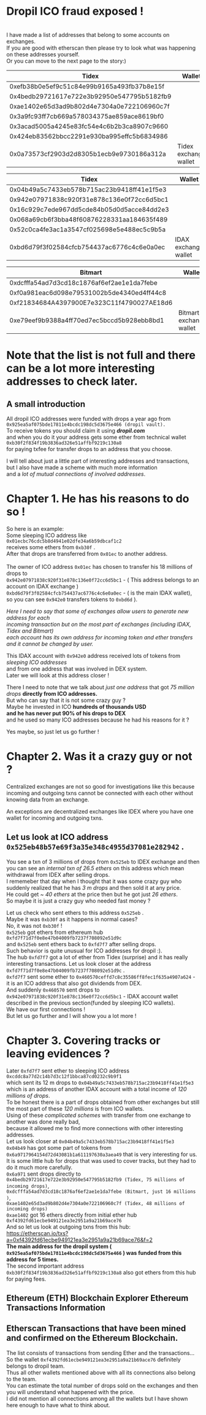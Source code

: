 # Dropil ICO fraud exposed !

<br>
I have made a list of addresses that belong to some accounts on exchanges.<br>
If you are good with etherscan then please try to look what was happening on these addresses yourself.<br>
Or you can move to the next page to the story:)

Tidex                                      | Wallet
------------------------------------------ | ---------------------
0xefb38b0e5ef9c51c84e99b9165a493fb37b8e15f |
0x4bedb29721617e722e3b92950e547795b5182fb9 |
0xae1402e65d3ad9b802d4e7304a0e722106960c7f |
0x3a9fc93ff7cb669a578034375ae859ace8619bf0 |
0x3acad5005a4245e83fc54e4c6b2b3ca8907c9660 |
0x424eb83562bbcc2291e930ba995effc5b6834986 |
0x0a73573cf2903d2d8305b1ecb9e9730186a312a  | Tidex exchange wallet

Tidex                                      | Wallet
------------------------------------------ | --------------------
0x04b49a5c7433eb578b715ac23b9418ff41e1f5e3 |
0x942e07971838c920f31e878c136e0f72cc6d5bc1 |
0x16c929c7ede967dd5cde84b05d0d5acce84dd2e3 |
0x068a69cb6f3bba48f60876228331aa184635f489 |
0x52c0ca4fe3ac1a3547cf025698e5e488ec5c9b5a |
0xbd6d79f3f02584cfcb754437ac6776c4c6e0a0ec | IDAX exchange wallet

Bitmart                                    | Wallet
------------------------------------------ | -----------------------
0xdcfffa54ad7d3cd18c1876af6ef2ae1e1da7febe |
0xf0a981eac6d098e79531002b5de4340ed4ff44c8 |
0xf21834684A4397900E7e323C11f4790027AE18d6 |
0xe79eef9b9388a4ff70ed7ec5bccd5b928ebb8bd1 | Bitmart exchange wallet

# Note that the list is not full and there can be a lot more interesting addresses to check later.

## A small introduction

All dropil ICO addresses were funded with drops a year ago from<br>
`0x925ea5af075bde17811e4bcdc198dc5d3675e466 (dropil vault).`<br>
To receive tokens you should claim it using **_dropil.com_**<br>
and when you do it your address gets some ether from technical wallet<br>
`0xb30f2f834f19b3836ad326e51affbf9219c130a8`<br>
for paying txfee for transfer drops to an address that you choose.

I will tell about just a little part of interesting addresses and transactions,<br>
but I also have made a scheme with much more information<br>
and a _lot of mutual connections of involved addresses_.

# Chapter 1\. **He has his reasons to do so !**

So here is an example:<br>
Some sleeping ICO address like<br>
`0x01ecbc76cdc5b8d4941e02dfe34a6b59dbcaf1c2`<br>
receives some ethers from `0xb30f` .<br>
After that drops are transferred from `0x01ec` to another address.<br><br>
The owner of ICO address `0x01ec` has chosen to transfer his 18 millions of drops to<br>
`0x942e07971838c920f31e878c136e0f72cc6d5bc1` - ( This address belongs to an account on IDAX exchange )<br>
`0xbd6d79f3f02584cfcb754437ac6776c4c6e0a0ec` - ( is the main IDAX wallet),<br>
so you can see `0x942e0` transfers tokens to `0xbd6d` ).<br>

_Here I need to say that some of exchanges allow users to generate new address for each<br>
incoming transaction but on the most part of exchanges (including IDAX, Tidex and Bitmart)<br>
each account has its own address for incoming token and ether transfers and it cannot be changed by user._

This IDAX account with `0x942e0` address received lots of tokens from _sleeping ICO addresses_<br>
and from one address that was involved in DEX system.<br>
Later we will look at this address closer !<br>

There I need to note that we talk about _just one address_ that got _75 million drops_ **directly from ICO addresses.**<br>
But who can say that it is not some crazy guy ?<br>
Maybe he invested in ICO **hundreds of thousands USD**<br>
**and he has never put 90% of his drops to DEX**<br>
and he used so many ICO addresses because he had his reasons for it ?<br>

Yes maybe, so just let us go further !

# Chapter 2\. **Was it a crazy guy or not ?**

Centralized exchanges are not so good for investigations like this because incoming and outgoing txns cannot be connected with each other without knowing data from an exchange.<br>

An exceptions are decentralized exchanges like IDEX where you have one wallet for incoming and outgoing txns.<br>

## Let us look at ICO address `0x525eb48b57e69f3a35e348c4955d37081e282942` .<br>

You see a txn of 3 millions of drops from `0x525eb` to IDEX exchange and then you can see an _internal txn of 26.5 ethers_ on this address which mean withdrawal from IDEX after selling drops.<br>
I rememeber that day when I thought that it was some crazy guy who suddenly realized that he has _3 m drops_ and then sold it at any price.<br>
He could get _~ 40 ethers_ at the price then but he got just _26 ethers_.<br>
So maybe it is just a crazy guy who needed fast money ?

Let us check who sent ethers to this address `0x525eb` .<br>
Maybe it was `0xb30f` as it happens in normal cases?<br>
No, it was not `0xb30f` !<br>
`0x525eb` got ethers from ethereum hub `0xfd7f71d7f0e8e47b04009fb7237f708092e51d9c`<br>
and `0x525eb` sent ethers back to `0xfd7f7` after selling drops.<br>
Such behavior is quite unusual for ICO addresses for dropil :).<br>
The hub `0xfd7f7` got a lot of ether from Tidex (surprise) and it has really interesting transactions. Let us look closer at the address<br>
`0xfd7f71d7f0e8e47b04009fb7237f708092e51d9c` .<br>
`0xfd7f7` sent some ether to `0x460570ceffd7c8c35586ff8fec1f635a4907a624` - it is an ICO address that also got dividends from DEX.<br>
And suddenly `0x460570` sent drops to `0x942e07971838c920f31e878c136e0f72cc6d5bc1` - IDAX account wallet described in the previous section(funded by sleeping ICO wallets).<br>
We have our first connections !<br>
But let us go further and I will show you a lot more !<br>

# Chapter 3\. Covering tracks or leaving evidences ?

Later `0xfd7f7` sent ether to sleeping ICO address `0xcddc8a77d2c14b7d3c12f1bbca87cd0232c9b9f1`<br>
which sent its 12 m drops to `0x04b49a5c7433eb578b715ac23b9418ff41e1f5e3`<br>
which is an address of another IDAX account with a total income of _120 millions of drops_.<br>
To be honest there is a part of drops obtained from other exchanges but still the most part of these _120 millions_ is from ICO wallets.<br>
Using of these _complicated schemes_ with transfer from one exchange to another was done really bad,<br>
because it allowed me to find more connections with other interesting addresses.<br>
Let us look closer at `0x04b49a5c7433eb578b715ac23b9418ff41e1f5e3`<br>
`0x04b49` has got some part of tokens from `0x6a9717964154d72d43081b1a611197630a3aea49` that is very interesting for us.<br>
It is some little hub for drops that was used to cover tracks, but they had to do it much more carefully.<br>
`0x6a971` sent drops directly to<br>
`0x4bedb29721617e722e3b92950e547795b5182fb9 (Tidex, 75 millions of incoming drops)`,<br>
`0xdcfffa54ad7d3cd18c1876af6ef2ae1e1da7febe (Bitmart, just 16 millions )`,<br>
`0xae1402e65d3ad9b802d4e7304a0e722106960c7f (Tidex, 48 millions of incoming drops)`<br>
`0xae1402` got 16 ethers directly from initial ether hub `0xf4392fd61ecbe949121ea3e2951a9a21b69ace76`<br>
And so let us look at outgoing txns from this hub:<br>
<https://etherscan.io/txs?a=0xf4392fd61ecbe949121ea3e2951a9a21b69ace76&f=2><br>
**The main address for the dropil system ( `0x925ea5af075bde17811e4bcdc198dc5d3675e466` ) was funded from this address for 5 times.**<br>
The second important address `0xb30f2f834f19b3836ad326e51affbf9219c130a8` also got ethers from this hub for paying fees.

## Ethereum (ETH) Blockchain Explorer Ethereum Transactions Information<br>

## Etherscan Transactions that have been mined and confirmed on the Ethereum Blockchain.<br>

The list consists of transactions from sending Ether and the transactions...<br>
So the wallet `0xf4392fd61ecbe949121ea3e2951a9a21b69ace76` definitely belongs to dropil team.<br>
Thus all other wallets mentioned above with all its connections also belong to the team.<br>
You can estimate the total number of drops sold on the exchanges and then you will understand what happened with the price.<br>
I did not mention all connections among all the wallets but I have shown here enough to have what to think about.
